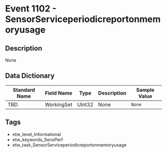 # Event 1102 - SensorServiceperiodicreportonmemoryusage

## Description
None

## Data Dictionary
|Standard Name|Field Name|Type|Description|Sample Value|
|---|---|---|---|---|
|TBD|WorkingSet|UInt32|None|`None`|

## Tags
* etw_level_Informational
* etw_keywords_SensPerf
* etw_task_SensorServiceperiodicreportonmemoryusage